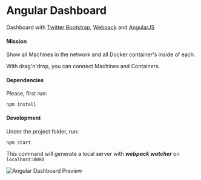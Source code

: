 # Angular Dashboard

Dashboard with [Twitter Bootstrap](http://getbootstrap.com/), [Webpack](http://webpack.github.io/) and [AngularJS](https://angularjs.org/)

#### Mission

Show all Machines in the network and all Docker container's inside of each.

With drag'n'drop, you can connect Machines and Containers.

#### Dependencies

Please, first run:

```
npm install
```

#### Development

Under the project folder, run:

```
npm start
```

This command will generate a local server with ***webpack watcher*** on `localhost:8080`

![Angular Dashboard Preview](https://dl.dropboxusercontent.com/s/fw44z8o1e7k7v9w/dashboard%20%281%29.png)
